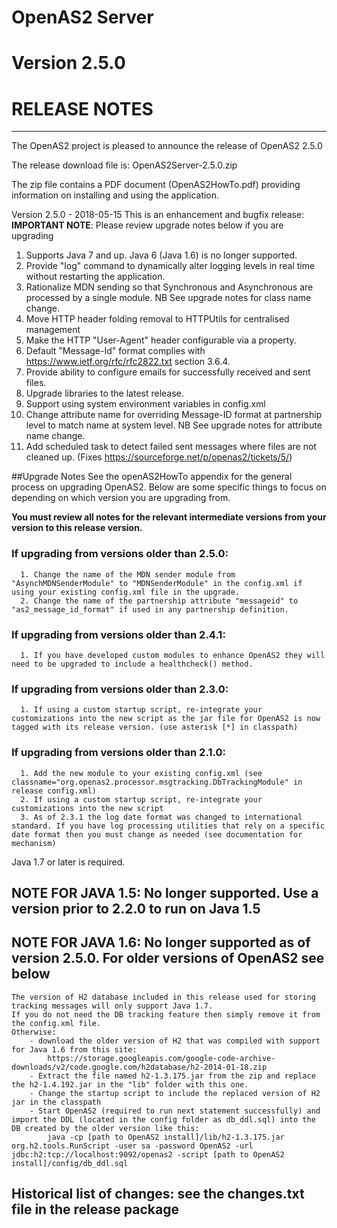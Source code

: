 #              OpenAS2 Server
#              Version 2.5.0
#              RELEASE NOTES
-----
The OpenAS2 project is pleased to announce the release of OpenAS2 2.5.0

The release download file is: OpenAS2Server-2.5.0.zip

The zip file contains a PDF document (OpenAS2HowTo.pdf) providing information on installing and using the application.

Version 2.5.0 - 2018-05-15
This is an enhancement and bugfix release:
       **IMPORTANT NOTE**: Please review upgrade notes below if you are upgrading

  1. Supports Java 7 and up. Java 6 (Java 1.6) is no longer supported.
  2. Provide "log" command to dynamically alter logging levels in real time without restarting the application.
  3. Rationalize MDN sending so that Synchronous and Asynchronous are processed by a single module. NB See upgrade notes for class name change.
  4. Move HTTP header folding removal to HTTPUtils for centralised management
  5. Make the HTTP "User-Agent" header configurable via a property.
  6. Default "Message-Id" format complies with https://www.ietf.org/rfc/rfc2822.txt section 3.6.4.
  7. Provide ability to configure emails for successfully received and sent files.
  8. Upgrade libraries to the latest release.
  9. Support using system environment variables in config.xml
  10. Change attribute name for overriding Message-ID format at partnership level to match name at system level. NB See upgrade notes for attribute name change.
  11. Add scheduled task to detect failed sent messages where files are not cleaned up. (Fixes https://sourceforge.net/p/openas2/tickets/5/)

##Upgrade Notes
 See the openAS2HowTo appendix for the general process on upgrading OpenAS2.
 Below are some specific things to focus on depending on which version you are upgrading from.

 **You must review all notes for the relevant intermediate versions from your version to this release version.**

### If upgrading from versions older than 2.5.0:
      1. Change the name of the MDN sender module from "AsynchMDNSenderModule" to "MDNSenderModule" in the config.xml if using your existing config.xml file in the upgrade.
      2. Change the name of the partnership attribute "messageid" to "as2_message_id_format" if used in any partnership definition.


### If upgrading from versions older than 2.4.1:
      1. If you have developed custom modules to enhance OpenAS2 they will need to be upgraded to include a healthcheck() method.
### If upgrading from versions older than 2.3.0:
      1. If using a custom startup script, re-integrate your customizations into the new script as the jar file for OpenAS2 is now tagged with its release version. (use asterisk [*] in classpath)
### If upgrading from versions older than 2.1.0:
      1. Add the new module to your existing config.xml (see classname="org.openas2.processor.msgtracking.DbTrackingModule" in release config.xml)
      2. If using a custom startup script, re-integrate your customizations into the new script
      3. As of 2.3.1 the log date format was changed to international standard. If you have log processing utilities that rely on a specific date format then you must change as needed (see documentation for mechanism)
  
Java 1.7 or later is required.

## NOTE FOR JAVA 1.5: No longer supported. Use a version prior to 2.2.0 to run on Java 1.5

## NOTE FOR JAVA 1.6: No longer supported as of version 2.5.0. For older versions of OpenAS2 see below
	The version of H2 database included in this release used for storing tracking messages will only support Java 1.7.
	If you do not need the DB tracking feature then simply remove it from the config.xml file.
	Otherwise:
		- download the older version of H2 that was compiled with support for Java 1.6 from this site:
			https://storage.googleapis.com/google-code-archive-downloads/v2/code.google.com/h2database/h2-2014-01-18.zip
		- Extract the file named h2-1.3.175.jar from the zip and replace the h2-1.4.192.jar in the "lib" folder with this one.
		- Change the startup script to include the replaced version of H2 jar in the classpath
		- Start OpenAS2 (required to run next statement successfully) and import the DDL (located in the config folder as db_ddl.sql) into the DB created by the older version like this:
			java -cp [path to OpenAS2 install]/lib/h2-1.3.175.jar org.h2.tools.RunScript -user sa -password OpenAS2 -url jdbc:h2:tcp://localhost:9092/openas2 -script [path to OpenAS2 install]/config/db_ddl.sql

## Historical list of changes: see the changes.txt file in the release package
